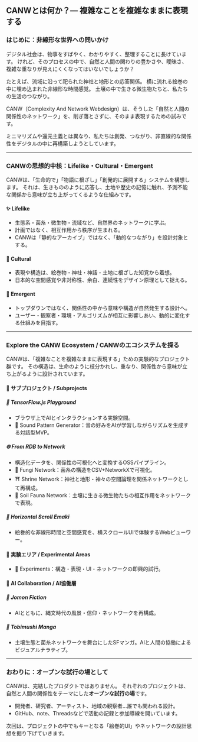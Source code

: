 ## CANWとは何か？— 複雑なことを複雑なままに表現する

### はじめに：非線形な世界への問いかけ

デジタル社会は、物事をすばやく、わかりやすく、整理することに長けています。
けれど、そのプロセスの中で、自然と人間の関わりの豊かさや、曖昧さ、複雑な重なりが見えにくくなってはいないでしょうか？

たとえば、流域に沿って祀られた神社と地形との応答関係。
横に流れる絵巻の中に埋め込まれた非線形な時間感覚。
土壌の中で生きる微生物たちと、私たちの生活のつながり。

CANW（Complexity And Network Webdesign）は、そうした「自然と人間の関係性のネットワーク」を、削ぎ落とさずに、そのまま表現するための試みです。

ミニマリズムや還元主義とは異なり、私たちは創発、つながり、非直線的な関係性をデジタルの中に再構築しようとしています。

---

### CANWの思想的中核：Lifelike・Cultural・Emergent

CANWは、「生命的で」「物語に根ざし」「創発的に展開する」システムを構想します。
それは、生きもののように応答し、土地や歴史の記憶に触れ、予測不能な関係から意味が立ち上がってくるような仕組みです。

#### ✨ Lifelike
- 生態系・菌糸・微生物・流域など、自然界のネットワークに学ぶ。
- 計画ではなく、相互作用から秩序が生まれる。
- CANWは「静的なアーカイブ」ではなく、「動的なつながり」を設計対象とする。

#### 🎼 Cultural
- 表現や構造は、絵巻物・神社・神話・土地に根ざした知覚から着想。
- 日本的な空間感覚や非対称性、余白、連続性をデザイン原理として捉える。

#### 🌱 Emergent
- トップダウンではなく、関係性の中から意味や構造が自然発生する設計へ。
- ユーザー・観察者・環境・アルゴリズムが相互に影響しあい、動的に変化する仕組みを目指す。

---

### Explore the CANW Ecosystem / CANWのエコシステムを探る

CANWは、「複雑なことを複雑なままに表現する」ための実験的なプロジェクト群です。
その構造は、生命のように枝分かれし、重なり、関係性から意味が立ち上がるように設計されています。

#### 📂 サブプロジェクト / Subprojects

##### 🤖 TensorFlow.js Playground
- ブラウザ上でAIとインタラクションする実験空間。
- 🎼 Sound Pattern Generator：音の好みをAIが学習しながらリズムを生成する対話型MVP。

##### 🌐 From RDB to Network
- 構造化データを、関係性の可視化へと変換するOSSパイプライン。
- 🍄 Fungi Network：菌糸の構造をCSV+NetworkXで可視化。
- ⛩ Shrine Network：神社と地形・神々の空間論理を関係ネットワークとして再構成。
- 🐜 Soil Fauna Network：土壌に生きる微生物たちの相互作用をネットワークで表現。

##### 📜 Horizontal Scroll Emaki
- 絵巻的な非線形時間と空間感覚を、横スクロールUIで体験するWebビューワー。

#### 🧪 実験エリア / Experimental Areas
- 🧚 Experiments：構造・表現・UI・ネットワークの即興的試行。

#### 🤖 AI Collaboration / AI協働層

##### 📘 Jomon Fiction
- AIとともに、縄文時代の風景・信仰・ネットワークを再構成。

##### 🦠 Tobimushi Manga
- 土壌生態と菌糸ネットワークを舞台にしたSFマンガ。AIと人間の協働によるビジュアルナラティブ。

---

### おわりに：オープンな試行の場として

CANWは、完結したプロダクトではありません。
それぞれのプロジェクトは、自然と人間の関係性をテーマにした**オープンな試行の場**です。

- 開発者、研究者、アーティスト、地域の観察者…誰でも関われる設計。
- GitHub、note、Threadsなどで活動の記録と参加導線を開いています。

次回は、プロジェクトの中でもキーとなる「絵巻的UI」やネットワークの設計思想を掘り下げていきます。
